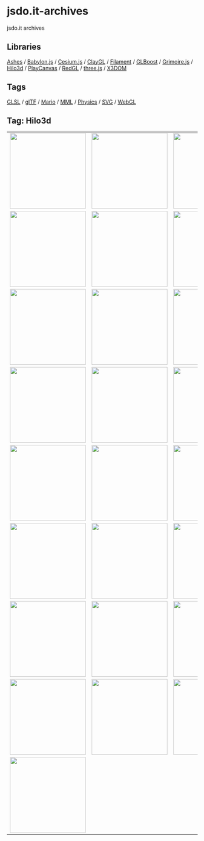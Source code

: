 # jsdo.it-archives
jsdo.it archives

## Libraries

[Ashes](../ashes) / [Babylon.js](../babylon.js) / [Cesium.js](../cesium.js) / [ClayGL](../claygl) / [Filament](../filament) / [GLBoost](../glboost)  / [Grimoire.js](../grimoire.js) / [Hilo3d](../hilo3d) / [PlayCanvas](../playcanvas) / [RedGL](../redgl) / [three.js](../three.js) / [X3DOM](../x3dom)

## Tags

[GLSL](../glsl) / [glTF](../gltf) / [Mario](../mario) / [MML](../mml) / [Physics](../physics) / [SVG](../svg) / [WebGL](../webgl)

## Tag: Hilo3d

<table>
<tr>
<td><a href="https://cx20.github.io/jsdo.it-archives/cx20/gKXr" alt="[WebGL] Hilo3d を試してみるテスト（組み込み関数編）"><img src="https://cx20.github.io/jsdo.it-archives/screenshot/gKXr.jpg" width="200" height="200"></a></td>
<td><a href="https://cx20.github.io/jsdo.it-archives/cx20/O7Hi" alt="[WebGL] Hilo3d を試してみるテスト（組み込み関数編）（その２）"><img src="https://cx20.github.io/jsdo.it-archives/screenshot/O7Hi.jpg" width="200" height="200"></a></td>
<td><a href="https://cx20.github.io/jsdo.it-archives/cx20/6Ujc" alt="[WebGL] Hilo3d を試してみるテスト（組み込み関数編）（その３）"><img src="https://cx20.github.io/jsdo.it-archives/screenshot/6Ujc.jpg" width="200" height="200"></a></td>
<td><a href="https://cx20.github.io/jsdo.it-archives/cx20/aWAs" alt="[WebGL] Hilo3d を試してみるテスト（組み込み関数編）（その４）"><img src="https://cx20.github.io/jsdo.it-archives/screenshot/aWAs.jpg" width="200" height="200"></a></td>
</tr>
<tr>
<td><a href="https://cx20.github.io/jsdo.it-archives/cx20/cTNT" alt="[WebGL] Hilo3d でクォータニオンを試してみるテスト"><img src="https://cx20.github.io/jsdo.it-archives/screenshot/cTNT.jpg" width="200" height="200"></a></td>
<td><a href="https://cx20.github.io/jsdo.it-archives/cx20/i5iW" alt="[WebGL] Hilo3d で glTF 2.0 モデルを表示してみるテスト（調整中）"><img src="https://cx20.github.io/jsdo.it-archives/screenshot/i5iW.jpg" width="200" height="200"></a></td>
<td><a href="https://cx20.github.io/jsdo.it-archives/cx20/6jUn" alt="[WebGL] Hilo3d で glTF 2.0 モデルを表示してみるテスト（その２）（調整中）"><img src="https://cx20.github.io/jsdo.it-archives/screenshot/6jUn.jpg" width="200" height="200"></a></td>
<td><a href="https://cx20.github.io/jsdo.it-archives/cx20/Elp4" alt="[WebGL] Hilo3d で glTF 2.0 モデルを表示してみるテスト（その３）（調整中）"><img src="https://cx20.github.io/jsdo.it-archives/screenshot/Elp4.jpg" width="200" height="200"></a></td>
</tr>
<tr>
<td><a href="https://cx20.github.io/jsdo.it-archives/cx20/SkgH" alt="[WebGL] Hilo3d で glTF 2.0 モデルを表示してみるテスト（その４）（調整中）"><img src="https://cx20.github.io/jsdo.it-archives/screenshot/SkgH.jpg" width="200" height="200"></a></td>
<td><a href="https://cx20.github.io/jsdo.it-archives/cx20/6whX" alt="[WebGL] Hilo3d で glTF 2.0 モデルを表示してみるテスト（その５）（調整中）"><img src="https://cx20.github.io/jsdo.it-archives/screenshot/6whX.jpg" width="200" height="200"></a></td>
<td><a href="https://cx20.github.io/jsdo.it-archives/cx20/CJ4B" alt="[WebGL] Hilo3d で glTF 2.0 モデルを表示してみるテスト（その６）（調整中）"><img src="https://cx20.github.io/jsdo.it-archives/screenshot/CJ4B.jpg" width="200" height="200"></a></td>
<td><a href="https://cx20.github.io/jsdo.it-archives/cx20/qjyh" alt="[WebGL] Hilo3d で glTF 2.0 モデルを表示してみるテスト（その７）（調整中）"><img src="https://cx20.github.io/jsdo.it-archives/screenshot/qjyh.jpg" width="200" height="200"></a></td>
</tr>
<tr>
<td><a href="https://cx20.github.io/jsdo.it-archives/cx20/4g1I" alt="[WebGL] Hilo3d で glTF 2.0 モデルを表示してみるテスト（その８）（調整中）"><img src="https://cx20.github.io/jsdo.it-archives/screenshot/4g1I.jpg" width="200" height="200"></a></td>
<td><a href="https://cx20.github.io/jsdo.it-archives/cx20/icRh" alt="[WebGL] Hilo3d で glTF 2.0 モデルを表示してみるテスト（その８改）（調整中）"><img src="https://cx20.github.io/jsdo.it-archives/screenshot/icRh.jpg" width="200" height="200"></a></td>
<td><a href="https://cx20.github.io/jsdo.it-archives/cx20/C2Bo" alt="[WebGL] Hilo3d で glTF 2.0 モデルを表示してみるテスト（その９）（調整中）"><img src="https://cx20.github.io/jsdo.it-archives/screenshot/C2Bo.jpg" width="200" height="200"></a></td>
<td><a href="https://cx20.github.io/jsdo.it-archives/cx20/QP9W" alt="[WebGL] Hilo3d で glTF 2.0 モデルを表示してみるテスト（その１０）（調整中）"><img src="https://cx20.github.io/jsdo.it-archives/screenshot/QP9W.jpg" width="200" height="200"></a></td>
</tr>
<tr>
<td><a href="https://cx20.github.io/jsdo.it-archives/cx20/8xUn" alt="[WebGL] Hilo3d で glTF 2.0 モデルを表示してみるテスト（その１１）（調整中）"><img src="https://cx20.github.io/jsdo.it-archives/screenshot/8xUn.jpg" width="200" height="200"></a></td>
<td><a href="https://cx20.github.io/jsdo.it-archives/cx20/OPwT" alt="[WebGL] Hilo3d で glTF 2.0 モデルを表示してみるテスト（その１２）（調整中）"><img src="https://cx20.github.io/jsdo.it-archives/screenshot/OPwT.jpg" width="200" height="200"></a></td>
<td><a href="https://cx20.github.io/jsdo.it-archives/cx20/EDu8Q" alt="[WebGL] Hilo3d で glTF 2.0 モデルを表示してみるテスト（その１３）（調整中）"><img src="https://cx20.github.io/jsdo.it-archives/screenshot/EDu8Q.jpg" width="200" height="200"></a></td>
<td><a href="https://cx20.github.io/jsdo.it-archives/cx20/4vdQ" alt="[WebGL] Hilo3d で glTF 2.0 モデルを表示してみるテスト（その１４）（調整中）"><img src="https://cx20.github.io/jsdo.it-archives/screenshot/4vdQ.jpg" width="200" height="200"></a></td>
</tr>
<tr>
<td><a href="https://cx20.github.io/jsdo.it-archives/cx20/cFfM" alt="[WebGL] Hilo3d で glTF 2.0 モデルを表示してみるテスト（その１５）（調整中）"><img src="https://cx20.github.io/jsdo.it-archives/screenshot/cFfM.jpg" width="200" height="200"></a></td>
<td><a href="https://cx20.github.io/jsdo.it-archives/cx20/4MPF" alt="[WebGL] Hilo3d で glTF 2.0 モデルを表示してみるテスト（その１６）（調整中）"><img src="https://cx20.github.io/jsdo.it-archives/screenshot/4MPF.jpg" width="200" height="200"></a></td>
<td><a href="https://cx20.github.io/jsdo.it-archives/cx20/m6tR" alt="[WebGL] Hilo3d で glTF 2.0 モデルを表示してみるテスト（その１７）（調整中）"><img src="https://cx20.github.io/jsdo.it-archives/screenshot/m6tR.jpg" width="200" height="200"></a></td>
<td><a href="https://cx20.github.io/jsdo.it-archives/cx20/oQkl" alt="[WebGL] Hilo3d で glTF 2.0 モデルを表示してみるテスト（その１８）（調整中）"><img src="https://cx20.github.io/jsdo.it-archives/screenshot/oQkl.jpg" width="200" height="200"></a></td>
</tr>
<tr>
<td><a href="https://cx20.github.io/jsdo.it-archives/cx20/wsbY" alt="[WebGL] Hilo3d で glTF 2.0 モデルを表示してみるテスト（その１９）（調整中）"><img src="https://cx20.github.io/jsdo.it-archives/screenshot/wsbY.jpg" width="200" height="200"></a></td>
<td><a href="https://cx20.github.io/jsdo.it-archives/cx20/wecq" alt="[WebGL] Hilo3d で glTF 2.0 モデルを表示してみるテスト（その２０）（調整中）"><img src="https://cx20.github.io/jsdo.it-archives/screenshot/wecq.jpg" width="200" height="200"></a></td>
<td><a href="https://cx20.github.io/jsdo.it-archives/cx20/8UrE" alt="[WebGL] Hilo3d で glTF 2.0 モデルを表示してみるテスト（その２１）（調整中）"><img src="https://cx20.github.io/jsdo.it-archives/screenshot/8UrE.jpg" width="200" height="200"></a></td>
<td><a href="https://cx20.github.io/jsdo.it-archives/cx20/u7Jj" alt="[WebGL] Hilo3d で glTF 2.0 モデルを表示してみるテスト（その２２）（調整中）"><img src="https://cx20.github.io/jsdo.it-archives/screenshot/u7Jj.jpg" width="200" height="200"></a></td>
</tr>
<tr>
<td><a href="https://cx20.github.io/jsdo.it-archives/cx20/08FR" alt="[WebGL] Hilo3d で PBR を試してみるテスト（glTF編）（調整中）"><img src="https://cx20.github.io/jsdo.it-archives/screenshot/08FR.jpg" width="200" height="200"></a></td>
<td><a href="https://cx20.github.io/jsdo.it-archives/cx20/2UGp" alt="[WebGL] Hilo3d + Oimo.js を試してみるテスト（調整中）"><img src="https://cx20.github.io/jsdo.it-archives/screenshot/2UGp.jpg" width="200" height="200"></a></td>
<td><a href="https://cx20.github.io/jsdo.it-archives/cx20/SneJ" alt="[WebGL] Hilo3d + Oimo.js でドット絵を落下させてみるテスト（調整中）"><img src="https://cx20.github.io/jsdo.it-archives/screenshot/SneJ.jpg" width="200" height="200"></a></td>
<td><a href="https://cx20.github.io/jsdo.it-archives/cx20/iwHl" alt="[WebGL] Hilo3d + Oimo.js でサッカーボールを落下させてみるテスト（調整中）"><img src="https://cx20.github.io/jsdo.it-archives/screenshot/iwHl.jpg" width="200" height="200"></a></td>
</tr>
<tr>
<td><a href="https://cx20.github.io/jsdo.it-archives/cx20/cx1D" alt="[WebGL] Hilo3d + Oimo.js でドミノっぽくドット絵を作るテスト（調整中）"><img src="https://cx20.github.io/jsdo.it-archives/screenshot/cx1D.jpg" width="200" height="200"></a></td>
<td></td>
<td></td>
<td></td>
</tr>
</table>
